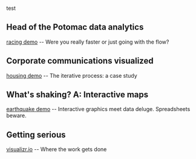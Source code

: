 
test

## Head of the Potomac data analytics

[racing demo](http://pbogden.com/racing) -- Were you really faster or just going with the flow?

## Corporate communications visualized

[housing demo](http://pbogden.com/single) -- The iterative process: a case study

## What's shaking? A: Interactive maps

[earthquake demo](http://pbogden.com/shake) -- Interactive graphics meet data deluge. Spreadsheets beware.

## Getting serious

[visualizr.io](http://visualizr.io) -- Where the work gets done
